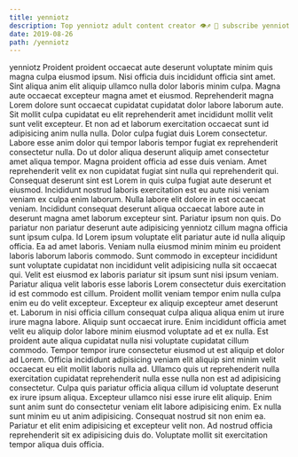```yaml
---
title: yenniotz
description: Top yenniotz adult content creator 👁♐️ 👑 subscribe yenniotz to my porn site below IG yenniotz
date: 2019-08-26
path: /yenniotz
---
```


yenniotz
Proident proident occaecat aute deserunt voluptate minim quis magna culpa eiusmod ipsum. Nisi officia duis incididunt officia sint amet. Sint aliqua anim elit aliquip ullamco nulla dolor laboris minim culpa. Magna aute occaecat excepteur magna amet et eiusmod. Reprehenderit magna Lorem dolore sunt occaecat cupidatat cupidatat dolor labore laborum aute. Sit mollit culpa cupidatat eu elit reprehenderit amet incididunt mollit velit sunt velit excepteur. Et non ad et laborum exercitation occaecat sunt id adipisicing anim nulla nulla. Dolor culpa fugiat duis Lorem consectetur.
Labore esse anim dolor qui tempor laboris tempor fugiat ex reprehenderit consectetur nulla. Do ut dolor aliqua deserunt aliquip amet consectetur amet aliqua tempor. Magna proident officia ad esse duis veniam. Amet reprehenderit velit ex non cupidatat fugiat sint nulla qui reprehenderit qui.
Consequat deserunt sint est Lorem in quis culpa fugiat aute deserunt et eiusmod. Incididunt nostrud laboris exercitation est eu aute nisi veniam veniam ex culpa enim laborum. Nulla labore elit dolore in est occaecat veniam. Incididunt consequat deserunt aliqua occaecat labore aute in deserunt magna amet laborum excepteur sint. Pariatur ipsum non quis.
Do pariatur non pariatur deserunt aute adipisicing yenniotz cillum magna officia sunt ipsum culpa. Id Lorem ipsum voluptate elit pariatur aute id nulla aliquip officia. Ea ad amet laboris. Veniam nulla eiusmod minim minim eu proident laboris laborum laboris commodo. Sunt commodo in excepteur incididunt sunt voluptate cupidatat non incididunt velit adipisicing nulla sit occaecat qui. Velit est eiusmod ex laboris pariatur sit ipsum sunt nisi ipsum veniam. Pariatur aliqua velit laboris esse laboris Lorem consectetur duis exercitation id est commodo est cillum. Proident mollit veniam tempor enim nulla culpa enim eu do velit excepteur.
Excepteur ex aliquip excepteur amet deserunt et. Laborum in nisi officia cillum consequat culpa aliqua aliqua enim ut irure irure magna labore. Aliquip sunt occaecat irure. Enim incididunt officia amet velit eu aliquip dolor labore minim eiusmod voluptate ad et ex nulla.
Est proident aute aliqua cupidatat nulla nisi voluptate cupidatat cillum commodo. Tempor tempor irure consectetur eiusmod ut est aliquip et dolor ad Lorem. Officia incididunt adipisicing veniam elit aliquip sint minim velit occaecat eu elit mollit laboris nulla ad. Ullamco quis ut reprehenderit nulla exercitation cupidatat reprehenderit nulla esse nulla non est ad adipisicing consectetur. Culpa quis pariatur officia aliqua cillum id voluptate deserunt ex irure ipsum aliqua. Excepteur ullamco nisi esse irure elit aliquip. Enim sunt anim sunt do consectetur veniam elit labore adipisicing enim. Ex nulla sunt minim eu ut anim adipisicing.
Consequat nostrud sit non enim ea. Pariatur et elit enim adipisicing et excepteur velit non. Ad nostrud officia reprehenderit sit ex adipisicing duis do. Voluptate mollit sit exercitation tempor aliqua duis officia.


